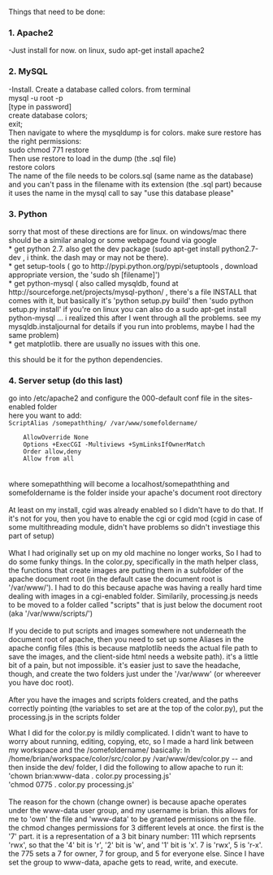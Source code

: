 Things that need to be done:
<p>
<h3>1. Apache2</h3>
-Just install for now.  on linux, sudo apt-get install apache2
</p><p>
<h3>2. MySQL</h3>
-Install. Create a database called colors.  from terminal <br>
mysql -u root -p <br>
[type in password] <br>
create database colors; <br>
exit;<br>
Then navigate to where the mysqldump is for colors.  make sure restore has the right permissions: <br>
sudo chmod 771 restore <br>
Then use restore to load in the dump (the .sql file) <br>
restore colors <br>
The name of the file needs to be colors.sql (same name as the database) <br>
and  you can't pass in the filename with its extension (the .sql part) because it uses the name in the mysql call to say "use this database please" <br>
</p><p>
<h3>3. Python </h3>
sorry that most of these directions are for linux.  on windows/mac there should be a similar analog or some webpage found via google <br>
* get python 2.7. also get the dev package (sudo apt-get install python2.7-dev , i think. the dash may or may not be there).   <br>
* get setup-tools ( go to http://pypi.python.org/pypi/setuptools , download appropriate version, the 'sudo sh [filename]') <br>
* get python-mysql ( also called mysqldb, found at http://sourceforge.net/projects/mysql-python/  , there's a file INSTALL that comes with it, but basically it's 'python setup.py build' then 'sudo python setup.py install'  if you're on linux you can also do a sudo apt-get install python-mysql ... i realized this after I went through all the problems.  see my mysqldb.instaljournal for details if you run into problems, maybe I had the same problem)<br>
* get matplotlib.  there are usually no issues with this one.  <br>

this should be it for the python dependencies. <br>
</p><p>
<h3>4. Server setup (do this last)</h3>
go into /etc/apache2 and configure the 000-default conf file in the sites-enabled folder<br>
here you want to add:<br>
<code>ScriptAlias /somepaththing/ /var/www/somefoldername/
<Directory "/var/www/somefoldername/">
	AllowOverride None
	Options +ExecCGI -Multiviews +SymLinksIfOwnerMatch
	Order allow,deny
	Allow from all
</Directory></code><br>
<br>
where somepaththing will become a localhost/somepaththing and somefoldername is the folder inside your apache's document root directory  <br>
<br>
At least on my install, cgid was already enabled so I didn't have to do that.  If it's not for you, then you have to enable the cgi or cgid mod (cgid in case of some multithreading module, didn't have problems so didn't investiage this part of setup) <br>
<br>
What I had originally set up on my old machine no longer works, So I had to do some funky things.  In the color.py, specifically in the math helper class, the functions that create images are putting them in a subfolder of the apache document root (in the default case the document root is '/var/www/').  I had to do this because apache was having a really hard time dealing with images in a cgi-enabled folder.  Similarily, processing.js needs to be moved to a folder called "scripts" that is just below the document root (aka '/var/www/scripts/')<br>
<br>
If you decide to put scripts and images somewhere not underneath the document root of apache, then you need to set up some Aliases in the apache config files (this is because matplotlib needs the actual file path to save the images, and the client-side html needs a website path).  it's a little bit of a pain, but not impossible.  it's easier just to save the headache, though, and create the two folders just under the '/var/www' (or whereever you have doc root).  <br>
<br>
After you have the images and scripts folders created, and the paths correctly pointing (the variables to set are at the top of the color.py), put the processing.js in the scripts folder<br>

What I did for the color.py is mildly complicated.  I didn't want to have to worry about running, editing, copying, etc, so I made a hard link between my workspace and the /somefoldername/ 
basically: ln /home/brian/workspace/color/src/color.py /var/www/dev/color.py  -- and then inside the dev/ folder, I did the following to allow apache to run it: <br>
'chown brian:www-data . color.py processing.js' <br>
'chmod 0775 . color.py processing.js' <br>
<br>
The reason for the chown (change owner) is because apache operates under the www-data user group, and my username is brian.  this allows for me to 'own' the file and 'www-data' to be granted permissions on the file.  the chmod changes permissions for 3 different levels at once.  the first is the '7' part.  it is a representation of a 3 bit binary number: 111 which reprsents 'rwx', so that the '4' bit is 'r', '2' bit is 'w', and '1' bit is 'x'.  7 is 'rwx', 5 is 'r-x'.  the 775 sets a 7 for owner, 7 for group, and 5 for everyone else.  Since I have set the group to www-data, apache gets to read, write, and execute.  <br>
<br>
</P>
